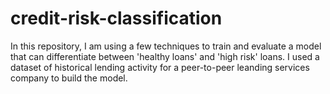 # credit-risk-classification

In this repository, I am using a few techniques to train and evaluate a model that can differentiate between 'healthy loans' and 'high risk' loans. I used a dataset of historical lending activity for a peer-to-peer leanding services company to build the model.